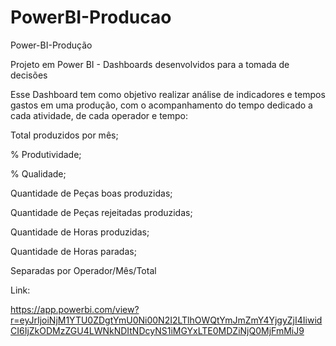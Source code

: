 # PowerBI-Producao
Power-BI-Produção


Projeto em Power BI - Dashboards desenvolvidos para a tomada de decisões

Esse Dashboard tem como objetivo realizar análise de indicadores e tempos gastos em uma produção, com o acompanhamento do tempo dedicado a cada atividade, de cada operador e tempo:




Total produzidos por mês;

% Produtividade;

% Qualidade;

Quantidade de Peças boas produzidas;

Quantidade de Peças rejeitadas produzidas;

Quantidade de Horas produzidas;

Quantidade de Horas paradas;

Separadas por Operador/Mês/Total


Link:

https://app.powerbi.com/view?r=eyJrIjoiNjM1YTU0ZDgtYmU0Ni00N2I2LTlhOWQtYmJmZmY4YjgyZjI4IiwidCI6IjZkODMzZGU4LWNkNDItNDcyNS1iMGYxLTE0MDZiNjQ0MjFmMiJ9
